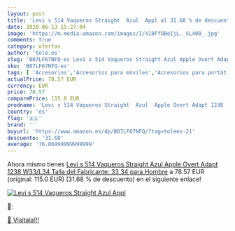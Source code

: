 ```yaml
---
layout: post
title: 'Levi s 514 Vaqueros Straight  Azul  Appl al 31.68 % de descuento'
date: 2020-06-13 15:27:04
image: 'https://m.media-amazon.com/images/I/418FfDBeIjL._SL400_.jpg'
comments: true
category: ofertas
author: 'tole.es'
slug: 'B07LF67NFQ-es Levi s 514 Vaqueros Straight Azul Apple Overt Adapt 1238...'
sku: 'B07LF67NFQ-es'
tags: [ 'Accesorios','Accesorios para móviles','Accesorios para portátiles y netbooks','Cargadores y adaptadores para portátiles y netbooks','Cargadores y bases de carga para portátiles y netbooks','Comunicación móvil y accesorios','Electrónica','Fundas y carcasas para teléfonos móviles','Informática','Móviles','Móviles y smartphones libres','apple', ]
actualPrice: 78.57 EUR
currency: EUR
price: 78.57
comparePrice: 115.0 EUR
prodname: 'Levi s 514 Vaqueros Straight  Azul  Apple Overt Adapt 1238   W33/L34  Talla del Fabricante: 33 34  para Hombre'
country: 'es'
flag: '🇪🇸'
brand: ''
buyurl: 'https://www.amazon.es/dp/B07LF67NFQ/?tag=tolees-21'
descuento: '31.68'
average: '76.86999999999999'
---
```


Ahora mismo tienes [Levi s 514 Vaqueros Straight  Azul  Apple Overt Adapt 1238   W33/L34  Talla del Fabricante: 33 34  para Hombre](https://www.amazon.es/dp/B07LF67NFQ/?tag=tolees-21) a 78.57 EUR (original: 115.0 EUR) (31.68 %  de descuento) en el siguiente enlace!

[![Levi s 514 Vaqueros Straight  Azul  Appl](https://m.media-amazon.com/images/I/418FfDBeIjL._SL400_.jpg)](https://www.amazon.es/dp/B07LF67NFQ/?tag=tolees-21)

🔎:


[🛒 Visítala!!!](https://www.amazon.es/dp/B07LF67NFQ/?tag=tolees-21)
